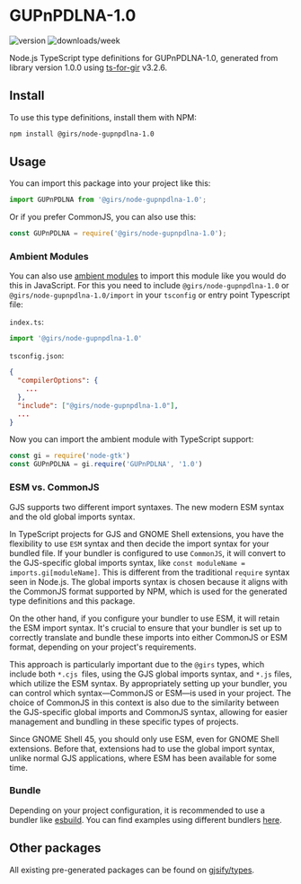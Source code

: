 
# GUPnPDLNA-1.0

![version](https://img.shields.io/npm/v/@girs/node-gupnpdlna-1.0)
![downloads/week](https://img.shields.io/npm/dw/@girs/node-gupnpdlna-1.0)


Node.js TypeScript type definitions for GUPnPDLNA-1.0, generated from library version 1.0.0 using [ts-for-gir](https://github.com/gjsify/ts-for-gir) v3.2.6.


## Install

To use this type definitions, install them with NPM:
```bash
npm install @girs/node-gupnpdlna-1.0
```

## Usage

You can import this package into your project like this:
```ts
import GUPnPDLNA from '@girs/node-gupnpdlna-1.0';
```

Or if you prefer CommonJS, you can also use this:
```ts
const GUPnPDLNA = require('@girs/node-gupnpdlna-1.0');
```

### Ambient Modules

You can also use [ambient modules](https://github.com/gjsify/ts-for-gir/tree/main/packages/cli#ambient-modules) to import this module like you would do this in JavaScript.
For this you need to include `@girs/node-gupnpdlna-1.0` or `@girs/node-gupnpdlna-1.0/import` in your `tsconfig` or entry point Typescript file:

`index.ts`:
```ts
import '@girs/node-gupnpdlna-1.0'
```

`tsconfig.json`:
```json
{
  "compilerOptions": {
    ...
  },
  "include": ["@girs/node-gupnpdlna-1.0"],
  ...
}
```

Now you can import the ambient module with TypeScript support: 

```ts
const gi = require('node-gtk')
const GUPnPDLNA = gi.require('GUPnPDLNA', '1.0')
```



### ESM vs. CommonJS

GJS supports two different import syntaxes. The new modern ESM syntax and the old global imports syntax.

In TypeScript projects for GJS and GNOME Shell extensions, you have the flexibility to use `ESM` syntax and then decide the import syntax for your bundled file. If your bundler is configured to use `CommonJS`, it will convert to the GJS-specific global imports syntax, like `const moduleName = imports.gi[moduleName]`. This is different from the traditional `require` syntax seen in Node.js. The global imports syntax is chosen because it aligns with the CommonJS format supported by NPM, which is used for the generated type definitions and this package.

On the other hand, if you configure your bundler to use ESM, it will retain the ESM import syntax. It's crucial to ensure that your bundler is set up to correctly translate and bundle these imports into either CommonJS or ESM format, depending on your project's requirements.

This approach is particularly important due to the `@girs` types, which include both `*.cjs `files, using the GJS global imports syntax, and `*.js` files, which utilize the ESM syntax. By appropriately setting up your bundler, you can control which syntax—CommonJS or ESM—is used in your project. The choice of CommonJS in this context is also due to the similarity between the GJS-specific global imports and CommonJS syntax, allowing for easier management and bundling in these specific types of projects.

Since GNOME Shell 45, you should only use ESM, even for GNOME Shell extensions. Before that, extensions had to use the global import syntax, unlike normal GJS applications, where ESM has been available for some time.

### Bundle

Depending on your project configuration, it is recommended to use a bundler like [esbuild](https://esbuild.github.io/). You can find examples using different bundlers [here](https://github.com/gjsify/ts-for-gir/tree/main/examples).

## Other packages

All existing pre-generated packages can be found on [gjsify/types](https://github.com/gjsify/types).

